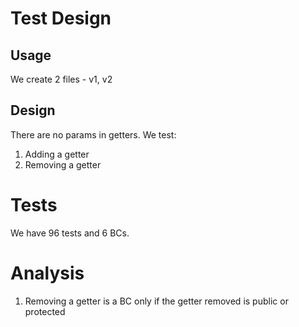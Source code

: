 # Test Design

## Usage

We create 2 files - v1, v2

## Design

There are no params in getters.
We test:

1. Adding a getter
2. Removing a getter

# Tests

We have 96 tests and 6 BCs.

# Analysis

1. Removing a getter is a BC only if the getter removed is public or protected

